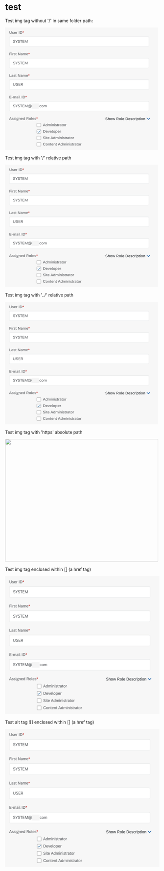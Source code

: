 # test

Test img tag without '/' in same folder path:

<img src="img/SystemAccount.png" width="500px" height="400px">

Test img tag with '/' relative path

<img src="/test/img/SystemAccount.png" width="500px" height="400px">

Test img tag with '../' relative path

<img src="../test/img/SystemAccount.png" width="500px" height="400px">

Test img tag with 'https' absolute path

<img src="https://www.valcre.in/wp-content/uploads/2022/06/sap-erp-modules.jpg" width="500px" height="400px">

Test img tag enclosed within [] (a href tag)

[<img src="img/SystemAccount.png" width="600" />](img/SystemAccount.png)

Test alt tag ![] enclosed within [] (a href tag)

![img/SystemAccount.png](/test/img/SystemAccount.png)
